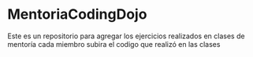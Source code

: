 # MentoriaCodingDojo
Este es un repositorio para agregar los ejercicios realizados en clases de mentoría
cada miembro subira el codigo que realizó en las clases
